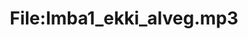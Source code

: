 ---
title: File:Imba1_ekki_alveg.mp3
recording of: ekki alveg
reading speed: slow
speaker: Imba
license: CC0
---